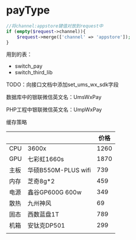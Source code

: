 

# payType

```php
//将channel:appstore键值对放到request中
if (empty($request->channel)){
    $request->merge(['channel' => 'appstore']);
}
```

用到的表：

- switch_pay
- switch_third_lib

TODO：向接口文档中添加set_ums_wx_sdk字段

数据库中的银联微信英文名：UmsWxPay

PHP工程中银联微信英文名：UmpWxPay

缓存策略

|      |                     | 价格 |
| ---- | ------------------- | ---- |
| CPU  | 3600x               | 1260 |
| GPU  | 七彩虹1660s         | 1870 |
| 主板 | 华硕B550M-PLUS wifi | 739  |
| 内存 | 芝奇8g*2            | 459  |
| 电源 | 鑫谷GP600G 600w     | 349  |
| 散热 | 九州神风            | 69   |
| 固态 | 西数蓝盘1T          | 789  |
| 机箱 | 安钛克DP501         | 299  |
|      |                     |      |

